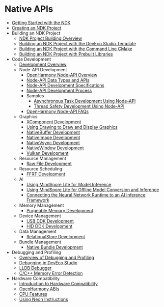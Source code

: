 # Native APIs

- [Getting Started with the NDK](ndk-development-overview.md)
- [Creating an NDK Project](create-with-ndk.md)
- Building an NDK Project
    - [NDK Project Building Overview](build-with-ndk-overview.md)
    - [Building an NDK Project with the DevEco Studio Template](build-with-ndk-ide.md)
    - [Building an NDK Project with the Command Line CMake](build-with-ndk-cmake.md)
    - [Building an NDK Project with Prebuilt Libraries](build-with-ndk-prebuilts.md)
- Code Development
    - [Development Overview](develop-code-overview.md)
    - Node-API Development
        - [OpenHarmony Node-API Overview](napi-introduction.md)
        - [Node-API Data Types and APIs](napi-data-types-interfaces.md)
        - [Node-API Development Specifications](napi-guidelines.md)
        - [Node-API Development Process](use-napi-process.md)
        - Samples
            - [Asynchronous Task Development Using Node-API](use-napi-asynchronous-task.md)
            - [Thread Safety Development Using Node-API](use-napi-thread-safety.md)
        - [OpenHarmony Node-API FAQs](use-napi-faqs.md)
    - Graphics
        - [XComponent Development](xcomponent-guidelines.md)
        - [Using Drawing to Draw and Display Graphics](drawing-guidelines.md)
        - [NativeBuffer Development](native-buffer-guidelines.md)
        - [NativeImage Development](native-image-guidelines.md)
        - [NativeVsync Development](native-vsync-guidelines.md)
        - [NativeWindow Development](native-window-guidelines.md)
        - [Vulkan Development](vulkan-guidelines.md)
    - Resource Management
        - [Raw File Development](rawfile-guidelines.md)
    - Resource Scheduling
        - [FFRT Development](ffrt-guidelines.md)
    - AI
        - [Using MindSpore Lite for Model Inference](mindspore-lite-guidelines.md)
        - [Using MindSpore Lite for Offline Model Conversion and Inference](mindspore-lite-offline-model-guidelines.md)
        - [Connecting the Neural Network Runtime to an AI Inference Framework](neural-network-runtime-guidelines.md)
    - Memory Management
        - [Purgeable Memory Development](purgeable-memory-guidelines.md)
    - Device Management
        - [USB DDK Development](usb-ddk-guidelines.md)
        - [HID DDK Development](hid-ddk-guidelines.md)
    - Data Management
        - [RelationalStore Development](native-relational-store-guidelines.md)
    - Bundle Management
        - [Native Bundle Development](native-bundle-guidelines.md)
- Debugging and Profiling
    - [Overview of Debugging and Profiling](debug-performance-profiling-overview.md)
    - [Debugging in DevEco Studio](debug-ide.md)
    - [LLDB Debugger](debug-lldb.md)
    - [C/C++ Memory Error Detection](debug-asan.md)
- Hardware Compatibility
    - [Introduction to Hardware Compatibility](hw-guide.md)
    - [OpenHarmony ABIs](ohos-abi.md)
    - [CPU Features](cpu-features.md)
    - [Using Neon Instructions](neon-guide.md)

<!--no_check-->